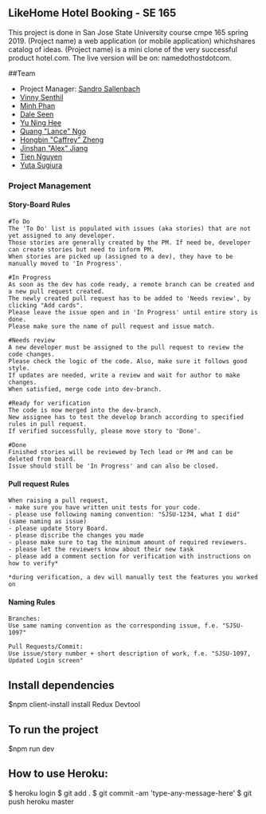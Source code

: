 ## LikeHome Hotel Booking - SE 165
This project is done in San Jose State University course cmpe 165 spring 2019.
(Project name) a web application (or mobile application) whichshares catalog of ideas.  (Project name) is a mini clone of the very successful product hotel.com.
The live version will be on: namedothostdotcom.

##Team
- Project Manager: [Sandro Sallenbach](https://github.com/SandroSal)
- [Vinny Senthil](https://github.com/vinnysenthil)
- [Minh Phan](https://github.com/minhphan156)
- [Dale Seen](https://github.com/DaleCS)
- [Yu Ning Hee](https://github.com/ynoe)
- [Quang "Lance" Ngo](https://github.com/lance-ngo)
- [Hongbin "Caffrey" Zheng](https://github.com/HongbinZheng)
- [Jinshan "Alex" Jiang](https://github.com/itjinshan)
- [Tien Nguyen](https://github.com/tienquocnguyen)
- [Yuta Sugiura](https://github.com/yuta05)

### Project Management

#### Story-Board Rules


```
#To Do
The 'To Do' list is populated with issues (aka stories) that are not yet assigned to any developer.
Those stories are generally created by the PM. If need be, developer can create stories but need to inform PM.
When stories are picked up (assigned to a dev), they have to be manually moved to 'In Progress'.

#In Progress
As soon as the dev has code ready, a remote branch can be created and a new pull request created.
The newly created pull request has to be added to 'Needs review', by clicking "Add cards".
Please leave the issue open and in 'In Progress' until entire story is done.
Please make sure the name of pull request and issue match.

#Needs review
A new developer must be assigned to the pull request to review the code changes.
Please check the logic of the code. Also, make sure it follows good style.
If updates are needed, write a review and wait for author to make changes.
When satisfied, merge code into dev-branch.

#Ready for verification
The code is now merged into the dev-branch.
New assignee has to test the develop branch according to specified rules in pull request.
If verified successfully, please move story to 'Done'.

#Done
Finished stories will be reviewed by Tech lead or PM and can be deleted from board.
Issue should still be 'In Progress' and can also be closed.
```

#### Pull request Rules

```
When raising a pull request,
- make sure you have written unit tests for your code.
- please use following naming convention: "SJSU-1234, what I did" (same naming as issue)
- please update Story Board.
- please discribe the changes you made
- please make sure to tag the minimum amount of required reviewers.
- please let the reviewers know about their new task
- please add a comment section for verification with instructions on how to verify*

*during verification, a dev will manually test the features you worked on
```

#### Naming Rules

```
Branches:
Use same naming convention as the corresponding issue, f.e. "SJSU-1097"

Pull Requests/Commit:
Use issue/story number + short description of work, f.e. "SJSU-1097, Updated Login screen"
```

## Install dependencies

$npm client-install
install Redux Devtool

## To run the project

$npm run dev

## How to use Heroku:

$ heroku login
$ git add .
$ git commit -am 'type-any-message-here'
$ git push heroku master
